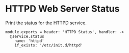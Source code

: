 
# HTTPD Web Server Status

Print the status for the HTTPD service.

    module.exports = header: 'HTTPD Status', handler: ->
      @service.status
        name: 'httpd'
        if_exists: '/etc/init.d/httpd'
